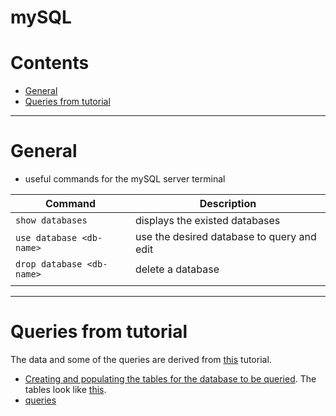 # mySQL

Contents
============
* [General](#general)
* [Queries from tutorial](#queries-from-tutorial)

--------

# General

* useful commands for the mySQL server terminal

|**Command**|**Description**|
|--------|---------|
| `show databases` | displays the existed databases |
| `use database <db-name>`| use the desired database to query and edit|
|  `drop database <db-name>`  |    delete a database|
|    |    |


-------------------

# Queries from tutorial

The data and some of the queries are derived from [this](https://www.youtube.com/watch?v=HXV3zeQKqGY&ab_channel=freeCodeCamp.org) tutorial.

* [Creating and populating the tables for the database to be queried](https://github.com/dimi-fn/Various-Data-Science-Scripts/blob/main/Databases/SQL/mySQL/db_company/init_db.sql). The tables look like [this](https://github.com/dimi-fn/Various-Data-Science-Scripts/blob/main/Databases/SQL/mySQL/db_company/database.PNG).
* [queries]()


